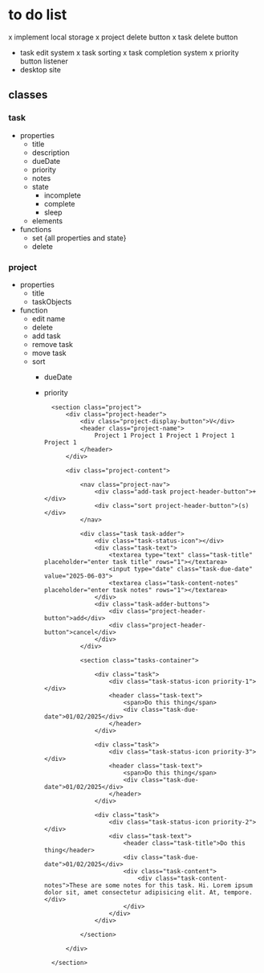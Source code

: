 # to do list

x implement local storage
x project delete button
x task delete button
- task edit system
x task sorting
x task completion system
x priority button listener
- desktop site





## classes
### task
- properties
    - title
    - description
    - dueDate
    - priority
    - notes
    - state
        - incomplete
        - complete
        - sleep
    - elements
- functions
    - set {all properties and state}
    - delete

### project
- properties
    - title
    - taskObjects
- function 
    - edit name
    - delete
    - add task
    - remove task
    - move task
    - sort
        - dueDate
        - priority


				<section class="project">
					<div class="project-header">
						<div class="project-display-button">V</div>
						<header class="project-name">
							Project 1 Project 1 Project 1 Project 1 Project 1 
						</header>
					</div>

					<div class="project-content">

						<nav class="project-nav">
							<div class="add-task project-header-button">+</div>
							<div class="sort project-header-button">(s)</div>
						</nav>

						<div class="task task-adder">
							<div class="task-status-icon"></div>
							<div class="task-text">
								<textarea type="text" class="task-title" placeholder="enter task title" rows="1"></textarea>
								<input type="date" class="task-due-date" value="2025-06-03">
								<textarea class="task-content-notes" placeholder="enter task notes" rows="1"></textarea>
							</div>
							<div class="task-adder-buttons">
								<div class="project-header-button">add</div>
								<div class="project-header-button">cancel</div>
							</div>
						</div>

						<section class="tasks-container">

							<div class="task">
								<div class="task-status-icon priority-1"></div>
								<header class="task-text">
									<span>Do this thing</span>
									<div class="task-due-date">01/02/2025</div>
								</header>
							</div>

							<div class="task">
								<div class="task-status-icon priority-3"></div>
								<header class="task-text">
									<span>Do this thing</span>
									<div class="task-due-date">01/02/2025</div>
								</header>
							</div>

							<div class="task">
								<div class="task-status-icon priority-2"></div>
								<div class="task-text">
									<header class="task-title">Do this thing</header>
									<div class="task-due-date">01/02/2025</div>
									<div class="task-content">
										<div class="task-content-notes">These are some notes for this task. Hi. Lorem ipsum dolor sit, amet consectetur adipisicing elit. At, tempore.</div>
									</div>
								</div>
							</div>

						</section>

					</div>

				</section>



